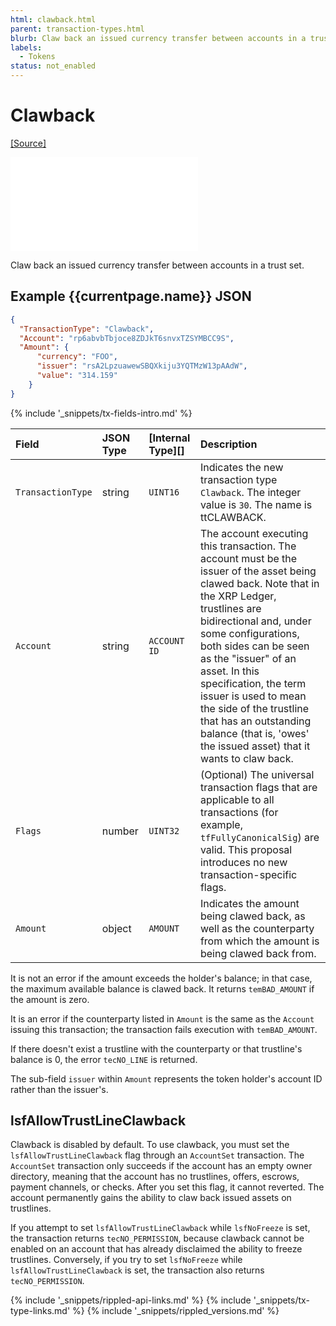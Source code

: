 ```yaml
---
html: clawback.html
parent: transaction-types.html
blurb: Claw back an issued currency transfer between accounts in a trust set.
labels:
  - Tokens
status: not_enabled
---
```

# Clawback

[[Source]](https://github.com/XRPLF/rippled/blob/master/src/ripple/app/tx/impl/Clawback.cpp "Source")

<embed src="/snippets/_clawback-disclaimer.md" />

Claw back an issued currency transfer between accounts in a trust set.

## Example {{currentpage.name}} JSON

```json
{
  "TransactionType": "Clawback",
  "Account": "rp6abvbTbjoce8ZDJkT6snvxTZSYMBCC9S",
  "Amount": {
      "currency": "FOO",
      "issuer": "rsA2LpzuawewSBQXkiju3YQTMzW13pAAdW",
      "value": "314.159"
    }
}
```
<!-- Omitting for post on opensource.ripple.com

[Clawback example transaction. >](websocket-api-tool.html?server=wss%3A%2F%2Fs.devnet.rippletest.net%2F&tx=%7B%22id%22%3A%22example_Clawback%22%2C%22command%22%3A%22Clawback%22%2C%22Account%22%3A%22rp6abvbTbjoce8ZDJkT6snvxTZSYMBCC9S%22%2C%22Amount%22%3A%7B%22currency%22%3A%22FOO%22%2C%22issuer%22%3A%22rsA2LpzuawewSBQXkiju3YQTMzW13pAAdW%22%2C%22value%22%3A%22314.159%22%7D%7D)
-->
{% include '_snippets/tx-fields-intro.md' %}

| Field              | JSON Type | [Internal Type][] | Description       |
|:-------------------|:----------|:------------------|:------------------|
| `TransactionType`  | string    | `UINT16`          | Indicates the new transaction type `Clawback`. The integer value is `30`. The name is ttCLAWBACK. |
| `Account`          | string    | `ACCOUNT ID`      | The account executing this transaction. The account must be the issuer of the asset being clawed back. Note that in the XRP Ledger, trustlines are bidirectional and, under some configurations, both sides can be seen as the "issuer" of an asset. In this specification, the term issuer is used to mean the side of the trustline that has an outstanding balance (that is, 'owes' the issued asset) that it wants to claw back.|
| `Flags`            | number    | `UINT32`          | (Optional) The universal transaction flags that are applicable to all transactions (for example, `tfFullyCanonicalSig`) are valid. This proposal introduces no new transaction-specific flags. |
| `Amount`           | object     | `AMOUNT`          | Indicates the amount being clawed back, as well as the counterparty from which the amount is being clawed back from. |

It is not an error if the amount exceeds the holder's balance; in that case, the maximum available balance is clawed back. It returns `temBAD_AMOUNT` if the amount is zero.

It is an error if the counterparty listed in `Amount` is the same as the `Account` issuing this transaction; the transaction fails execution with `temBAD_AMOUNT`.

If there doesn't exist a trustline with the counterparty or that trustline's balance is 0, the error `tecNO_LINE` is returned.

The sub-field `issuer` within `Amount` represents the token holder's account ID rather than the issuer's.

## lsfAllowTrustLineClawback

Clawback is disabled by default. To use clawback, you must set the `lsfAllowTrustLineClawback` flag through an `AccountSet` transaction. The `AccountSet` transaction only succeeds if the account has an empty owner directory, meaning that the account has no trustlines, offers, escrows, payment channels, or checks. After you set this flag, it cannot reverted. The account permanently gains the ability to claw back issued assets on trustlines.

If you attempt to set `lsfAllowTrustLineClawback` while `lsfNoFreeze` is set, the transaction returns `tecNO_PERMISSION`, because clawback cannot be enabled on an account that has already disclaimed the ability to freeze trustlines. 
Conversely, if you try to set `lsfNoFreeze` while `lsfAllowTrustLineClawback` is set, the transaction also returns `tecNO_PERMISSION`.


<!--{# common link defs #}-->
{% include '_snippets/rippled-api-links.md' %}
{% include '_snippets/tx-type-links.md' %}
{% include '_snippets/rippled_versions.md' %}
